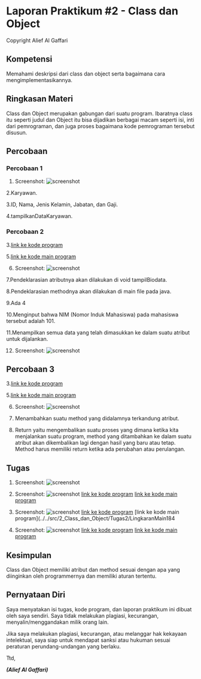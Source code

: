 # Laporan Praktikum #2 - Class dan Object
Copyright Alief Al Gaffari
## Kompetensi

Memahami deskripsi dari class dan object serta bagaimana cara mengimplementasikannya.

## Ringkasan Materi

Class dan Object merupakan gabungan dari suatu program. Ibaratnya class itu seperti judul dan Object itu bisa dijadikan berbagai macam seperti isi, inti dari pemrograman, dan juga proses bagaimana kode pemrograman tersebut disusun.

## Percobaan

### Percobaan 1

1. Screenshot:
![screenshot](img2/Percobaan1-Nomor1.PNG)

2.Karyawan.

3.ID, Nama, Jenis Kelamin, Jabatan, dan Gaji.

4.tampilkanDataKaryawan.

### Percobaan 2

3.[link ke kode program](../../src/2_Class_dan_Object/Percobaan2/Mahasiswa1841720149Alief.java)

5.[link ke kode main program](../../src/2_Class_dan_Object/Percobaan2/MainMahasiswa1841720149Alief.java)

6. Screenshot:
![screenshot](img2/Percobaan2-Nomor6.PNG)

7.Pendeklarasian atributnya akan dilakukan di void tampilBiodata.

8.Pendeklarasian methodnya akan dilakukan di main file pada java.

9.Ada 4

10.Menginput bahwa NIM (Nomor Induk Mahasiswa) pada mahasiswa tersebut adalah 101.

11.Menampilkan semua data yang telah dimasukkan ke dalam suatu atribut untuk dijalankan.

12. Screenshot:
![screenshot](img2/Percobaan2-Nomor12.PNG)


## Percobaan 3

3.[link ke kode program](../../src/2_Class_dan_Object/Percobaan3/Barang1841720149AliefAG.java)

5.[link ke kode main program](../../src/2_Class_dan_Object/Percobaan3/TestBarang1841720149Alief.java)

6. Screenshot:
![screenshot](img2/Percobaan3-Nomor6.PNG)

7. Menambahkan suatu method yang didalamnya terkandung atribut.

8. Return yaitu mengembalikan suatu proses yang dimana ketika kita menjalankan suatu program, method yang ditambahkan ke dalam suatu atribut akan dikembalikan lagi dengan hasil yang baru atau tetap. Method harus memiliki return ketika ada perubahan atau perulangan.

## Tugas

1. Screenshot:
![screenshot](img2/Tugas-Nomor1.PNG)

2. Screenshot:
![screenshot](img2/Tugas-Nomor2.PNG)
[link ke kode program](../../src/2_Class_dan_Object/Tugas1/SewaGame1841720149Alief.java)
[link ke kode main program](../../src/2_Class_dan_Object/Tugas1/SewaGameMain1841720149Alief.java)

3. Screenshot:
![screenshot](img2/Tugas-Nomor3.PNG)
[link ke kode program](../../src/2_Class_dan_Object/Tugas2/Lingkaran1841720149Alief.java)
[link ke kode main program](../../src/2_Class_dan_Object/Tugas2/LingkaranMain184

4. Screenshot:
![screenshot](img2/Tugas-Nomor4.PNG)
[link ke kode program](../../src/2_Class_dan_Object/Tugas3/DiscountPackage1841720149Alief.java)
[link ke kode main program](../../src/2_Class_dan_Object/Tugas3/DiscountPackageMain1841720149Alief.java)

## Kesimpulan

Class dan Object memiliki atribut dan method sesuai dengan apa yang diinginkan oleh programmernya dan memiliki aturan tertentu.

## Pernyataan Diri

Saya menyatakan isi tugas, kode program, dan laporan praktikum ini dibuat oleh saya sendiri. Saya tidak melakukan plagiasi, kecurangan, menyalin/menggandakan milik orang lain.

Jika saya melakukan plagiasi, kecurangan, atau melanggar hak kekayaan intelektual, saya siap untuk mendapat sanksi atau hukuman sesuai peraturan perundang-undangan yang berlaku.

Ttd,

***(Alief Al Gaffari)***
